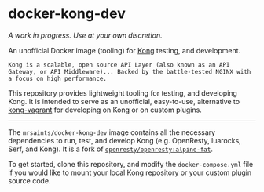 # docker-kong-dev

_A work in progress. Use at your own discretion._

An unofficial Docker image (tooling) for [Kong][kong] testing, and development.

    Kong is a scalable, open source API Layer (also known as an API Gateway, or API Middleware)... Backed by the battle-tested NGINX with a focus on high performance.

This repository provides lightweight tooling for testing, and developing Kong.
It is intended to serve as an unofficial, easy-to-use, alternative to [kong-vagrant][] for developing on Kong or on custom plugins.

---

The `mrsaints/docker-kong-dev` image contains all the necessary dependencies to run, test, and develop Kong (e.g. OpenResty, luarocks, Serf, and Kong). It is a fork of [`openresty/openresty:alpine-fat`][openresty-docker].

To get started, clone this repository, and modify the `docker-compose.yml` file if you would like to mount your local Kong repository or your custom plugin source code.


[kong]: https://github.com/Mashape/kong/
[kong-vagrant]: https://github.com/Mashape/kong-vagrant/
[openresty-docker]: https://hub.docker.com/r/openresty/openresty/
